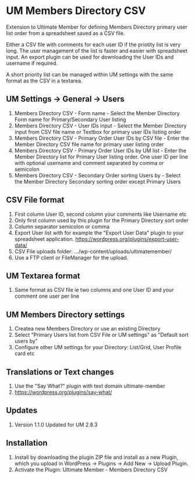# UM Members Directory CSV
Extension to Ultimate Member for defining Members Directory primary user list order from a spreadsheet saved as a CSV file.

Either a CSV file with comments for each user ID if the priotity list is very long. The user management of the list is faster and easier with spreadsheet input.
An export plugin can be used for downloading the User IDs and username if required.

A short priority list can be managed within UM settings with the same format as the CSV in a textarea.

## UM Settings -> General -> Users
1. Members Directory CSV - Form name - Select the Member Directory Form name for Primary/Secondary User listing
2. Members Directory CSV - User IDs input - Select the Member Directory input from CSV file name or Textbox for primary user IDs listing order
3. Members Directory CSV - Primary Order User IDs by CSV file - Enter the Member Directory CSV file name for primary user listing order
4. Members Directory CSV - Primary Order User IDs by UM list - Enter the Member Directory list for Primary User listing order. One user ID per line with optional username and comment separated by comma or semicolon
5. Members Directory CSV - Secondary Order sorting Users by - Select the Member Directory Secondary sorting order except Primary Users

## CSV File format
1. First column User ID, second column your comments like Username etc
2. Only first column used by this plugin for the Primary Directory sort order
3. Column separator semicolon or comma
4. Export User list with for example the "Export User Data" plugin to your spreadsheet application. https://wordpress.org/plugins/export-user-data/
5. CSV File uploads folder: .../wp-content/uploads/ultimatemember/
6. Use a FTP client or FileManager for the upload.

## UM Textarea format
1. Same format as CSV file ie two columns and one User ID and your comment one user per line

## UM Members Directory settings
1. Createa new Members Directory or use an existing Directory
2. Select "Primary Users list from CSV File or UM settings" as "Default sort users by"
3. Configure other UM settings for your Directory: List/Grid, User Profile card etc

## Translations or Text changes
1. Use the "Say What?" plugin with text domain ultimate-member
2. https://wordpress.org/plugins/say-what/

## Updates
1. Version 1.1.0 Updated for UM 2.8.3

## Installation
1. Install by downloading the plugin ZIP file and install as a new Plugin, which you upload in WordPress -> Plugins -> Add New -> Upload Plugin.
2. Activate the Plugin: Ultimate Member - Members Directory CSV
